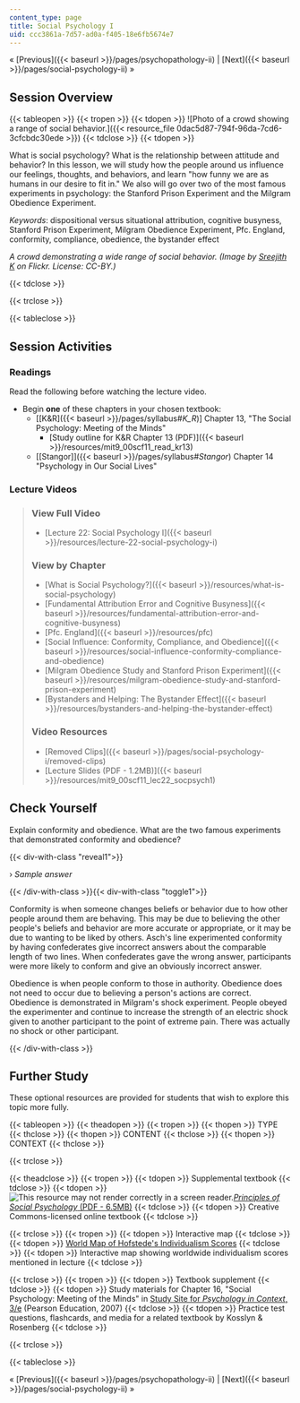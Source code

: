 ```yaml
---
content_type: page
title: Social Psychology I
uid: ccc3861a-7d57-ad0a-f405-18e6fb5674e7
---
```


« [Previous]({{< baseurl >}}/pages/psychopathology-ii) | [Next]({{< baseurl >}}/pages/social-psychology-ii) »

Session Overview
----------------

{{< tableopen >}}
{{< tropen >}}
{{< tdopen >}}
![Photo of a crowd showing a range of social behavior.]({{< resource_file 0dac5d87-794f-96da-7cd6-3cfcbdc30ede >}})
{{< tdclose >}}
{{< tdopen >}}


What is social psychology? What is the relationship between attitude and behavior? In this lesson, we will study how the people around us influence our feelings, thoughts, and behaviors, and learn "how funny we are as humans in our desire to fit in." We also will go over two of the most famous experiments in psychology: the Stanford Prison Experiment and the Milgram Obedience Experiment. 

_Keywords_: dispositional versus situational attribution, cognitive busyness, Stanford Prison Experiment, Milgram Obedience Experiment, Pfc. England, conformity, compliance, obedience, the bystander effect

_A crowd demonstrating a wide range of social behavior. (Image by [Sreejith K](http://www.flickr.com/people/57441548@N00) on Flickr. License: CC-BY.)_


{{< tdclose >}}

{{< trclose >}}

{{< tableclose >}}

Session Activities
------------------

### Readings

Read the following before watching the lecture video.

*   Begin **one** of these chapters in your chosen textbook:
    *   \[[K&R]({{< baseurl >}}/pages/syllabus#_K_R_)\] Chapter 13, "The Social Psychology: Meeting of the Minds"
        *   [Study outline for K&R Chapter 13 (PDF)]({{< baseurl >}}/resources/mit9_00scf11_read_kr13)
    *   [\[Stangor\]]({{< baseurl >}}/pages/syllabus#_Stangor_) Chapter 14 "Psychology in Our Social Lives"

### Lecture Videos

> ### View Full Video
> 
> *   [Lecture 22: Social Psychology I]({{< baseurl >}}/resources/lecture-22-social-psychology-i)
> 
> ### View by Chapter
> 
> *   [What is Social Psychology?]({{< baseurl >}}/resources/what-is-social-psychology)
> *   [Fundamental Attribution Error and Cognitive Busyness]({{< baseurl >}}/resources/fundamental-attribution-error-and-cognitive-busyness)
> *   [Pfc. England]({{< baseurl >}}/resources/pfc)
> *   [Social Influence: Conformity, Compliance, and Obedience]({{< baseurl >}}/resources/social-influence-conformity-compliance-and-obedience)
> *   [Milgram Obedience Study and Stanford Prison Experiment]({{< baseurl >}}/resources/milgram-obedience-study-and-stanford-prison-experiment)
> *   [Bystanders and Helping: The Bystander Effect]({{< baseurl >}}/resources/bystanders-and-helping-the-bystander-effect)
> 
> ### Video Resources
> 
> *   [Removed Clips]({{< baseurl >}}/pages/social-psychology-i/removed-clips)
> *   [Lecture Slides (PDF - 1.2MB)]({{< baseurl >}}/resources/mit9_00scf11_lec22_socpsych1)

Check Yourself
--------------

Explain conformity and obedience. What are the two famous experiments that demonstrated conformity and obedience?

{{< div-with-class "reveal1">}}

› _Sample answer_

{{< /div-with-class >}}{{< div-with-class "toggle1">}}

Conformity is when someone changes beliefs or behavior due to how other people around them are behaving. This may be due to believing the other people's beliefs and behavior are more accurate or appropriate, or it may be due to wanting to be liked by others. Asch's line experimented conformity by having confederates give incorrect answers about the comparable length of two lines. When confederates gave the wrong answer, participants were more likely to conform and give an obviously incorrect answer.

Obedience is when people conform to those in authority. Obedience does not need to occur due to believing a person's actions are correct. Obedience is demonstrated in Milgram's shock experiment. People obeyed the experimenter and continue to increase the strength of an electric shock given to another participant to the point of extreme pain. There was actually no shock or other participant.

{{< /div-with-class >}}

Further Study
-------------

These optional resources are provided for students that wish to explore this topic more fully.

{{< tableopen >}}
{{< theadopen >}}
{{< tropen >}}
{{< thopen >}}
TYPE
{{< thclose >}}
{{< thopen >}}
CONTENT
{{< thclose >}}
{{< thopen >}}
CONTEXT
{{< thclose >}}

{{< trclose >}}

{{< theadclose >}}
{{< tropen >}}
{{< tdopen >}}
Supplemental textbook
{{< tdclose >}}
{{< tdopen >}}
![This resource may not render correctly in a screen reader.](/images/inacessible.gif)[_Principles of Social Psychology_ (PDF - 6.5MB)](http://www.saylor.org/site/textbooks/Principles%20of%20Social%20Psychology.pdf)
{{< tdclose >}}
{{< tdopen >}}
Creative Commons-licensed online textbook
{{< tdclose >}}

{{< trclose >}}
{{< tropen >}}
{{< tdopen >}}
Interactive map
{{< tdclose >}}
{{< tdopen >}}
[World Map of Hofstede's Individualism Scores](https://www.hofstede-insights.com/product/compare-countries/)
{{< tdclose >}}
{{< tdopen >}}
Interactive map showing worldwide individualism scores mentioned in lecture
{{< tdclose >}}

{{< trclose >}}
{{< tropen >}}
{{< tdopen >}}
Textbook supplement
{{< tdclose >}}
{{< tdopen >}}
Study materials for Chapter 16, "Social Psychology: Meeting of the Minds" in [Study Site for _Psychology in Context_, 3/e](http://www.pearsonhighered.com/educator/product/Fundamentals-of-Psychology-in-Context/9780205507573.page) (Pearson Education, 2007)
{{< tdclose >}}
{{< tdopen >}}
Practice test questions, flashcards, and media for a related textbook by Kosslyn & Rosenberg
{{< tdclose >}}

{{< trclose >}}

{{< tableclose >}}

« [Previous]({{< baseurl >}}/pages/psychopathology-ii) | [Next]({{< baseurl >}}/pages/social-psychology-ii) »